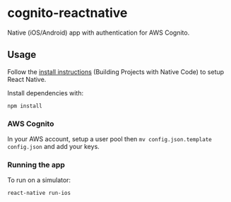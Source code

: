 # cognito-reactnative

Native (iOS/Android) app with authentication for AWS Cognito.

## Usage

Follow the [install instructions](https://facebook.github.io/react-native/docs/getting-started) (Building Projects with Native Code) to setup React Native.

Install dependencies with:

    npm install

### AWS Cognito

In your AWS account, setup a user pool then `mv config.json.template config.json` and add your keys.

### Running the app

To run on a simulator:

    react-native run-ios
